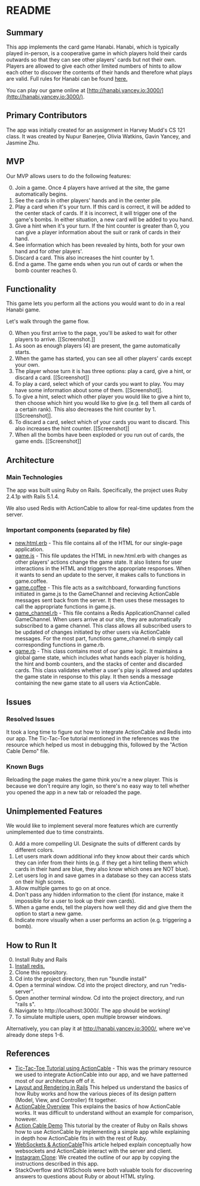 # README

## Summary

This app implements the card game Hanabi. Hanabi, which is typically played in-person, is a cooperative game in which players hold their cards outwards so that they can see other players' cards but not their own. Players are allowed to give each other limited numbers of hints to allow each other to discover the contents of their hands and therefore what plays are valid. Full rules for Hanabi can be found [here.](http://www.spillehulen.dk/resources/product/EDR/RG8/69/Hanabi%20Card%20Game%20Rules.pdf)

You can play our game online at [http://hanabi.yancey.io:3000/](http://hanabi.yancey.io:3000/).

## Primary Contributors
The app was initially created for an assignment in Harvey Mudd's CS 121 class. It was created by Nupur Banerjee, Olivia Watkins, Gavin Yancey, and Jasmine Zhu.

## MVP
Our MVP allows users to do the following features:

0. Join a game. Once 4 players have arrived at the site, the game automatically begins.
1. See the cards in other players' hands and in the center pile.
2. Play a card when it's your turn. If this card is correct, it will be added to the center stack of cards. If it is incorrect, it will trigger one of the game's bombs. In either situation, a new card will be added to you hand.
3. Give a hint when it's your turn. If the hint counter is greater than 0, you can give a player information about the suit or rank of cards in their hand.
4. See information which has been revealed by hints, both for your own hand and for other players'.
5. Discard a card. This also increases the hint counter by 1.
6. End a game. The game ends when you run out of cards or when the bomb counter reaches 0.

## Functionality

This game lets you perform all the actions you would want to do in a real Hanabi game.

Let's walk through the game flow.

0. When you first arrive to the page, you'll be asked to wait for other players to arrive.
[[Screenshot.]]
1. As soon as enough players (4) are present, the game automatically starts.
2. When the game has started, you can see all other players' cards except your own.
3. The player whose turn it is has three options: play a card, give a hint, or discard a card.
[[Screenshot]]
  1. To play a card, select which of your cards you want to play. You may have some information about some of them.
  [[Screenshot]].
  2. To give a hint, select which other player you would like to give a hint to, then choose which hint you would like to give (e.g. tell them all cards of a certain rank). This also decreases the hint counter by 1.
  [[Screenshot]].
  3. To discard a card, select which of your cards you want to discard. This also increases the hint counter.
  [[Screenshot]]
  4. When all the bombs have been exploded or you run out of cards, the game ends.
  [[Screenshot]]


## Architecture

### Main Technologies
The app was built using Ruby on Rails. Specifically, the project uses Ruby 2.4.1p with Rails 5.1.4. 

We also used Redis with ActionCable to allow for real-time updates from the server.

### Important components (separated by file)
* [new.html.erb](app/views/games/new.html.erb) - This file contains all of the HTML for our single-page application.
* [game.js](app/assets/javascripts/game.js) - This file updates the HTML in new.html.erb with changes as other players' actions change the game state. It also listens for user interactions in the HTML and triggers the appropriate responses. When it wants to send an update to the server, it makes calls to functions in game.coffee.
* [game.coffee](app/assets/javascripts/channels/game.coffee) - This file acts as a switchboard, forwarding functions initiated in game.js to the GameChannel and recieving ActionCable messages sent back from the server. It then uses these messages to call the appropriate functions in game.js.
* [game\_channel.rb](app/channels/game_channel.rb) - This file contains a Redis ApplicationChannel called GameChannel. When users arrive at our site, they are automatically subscribed to a game channel. This class allows all subscribed users to be updated of changes initiated by other users via ActionCable messages. For the most part, functions game\_channel.rb simply call corresponding functions in game.rb.
* [game.rb](app/models/game.rb) - This class contains most of our game logic. It maintains a global game state, which includes what hands each player is holding, the hint and bomb counters, and the stacks of center and discarded cards.  This class validates whether a user's play is allowed and updates the game state in response to this play. It then sends a message containing the new game state to all users via ActionCable.

## Issues

### Resolved Issues
It took a long time to figure out how to integrate ActionCable and Redis into our app. The Tic-Tac-Toe tutorial mentioned in the references was the resource which helped us most in debugging this, followed by the "Action Cable Demo" file.

### Known Bugs
Reloading the page makes the game think you're a new player. This is because we don't require any login, so there's no easy way to tell whether you opened the app in a new tab or reloaded the page. 

## Unimplemented Features
We would like to implement several more features which are currently unimplemented due to time constraints.

0. Add a more compelling UI. Designate the suits of different cards by different colors.
1. Let users mark down additional info they know about their cards which they can infer from their hints (e.g. if they get a hint telling them which cards in their hand are blue, they also know which ones are NOT blue).
2. Let users log in and save games in a database so they can access stats on their high scores.
3. Allow multiple games to go on at once.
4. Don't pass any hidden information to the client (for instance, make it impossible for a user to look up their own cards).
5. When a game ends, tell the players how well they did and give them the option to start a new game.
6. Indicate more visually when a user performs an action (e.g. triggering a bomb).


## How to Run It
0. Install Ruby and Rails
1. [Install redis.](https://redis.io/download)
2. Clone this repository.
3. Cd into the project directory, then run "bundle install"
3. Open a terminal window. Cd into the project directory, and run "redis-server".
4. Open another terminal window. Cd into the project directory, and run "rails s".
5. Navigate to http://localhost:3000/. The app should be working!
6. To simulate multiple users, open multiple browser windows.

Alternatively, you can play it at <http://hanabi.yancey.io:3000/>, where we've already done steps 1-6.

## References

* [Tic-Tac-Toe Tutorial using ActionCable](https://www.cookieshq.co.uk/posts/tic-tac-toe-game-in-rails-5-with-action-cable) - This was the primary resource we used to integrate ActionCable into our app, and we have patterned most of our architecture off of it.
* [Layout and Rendering in Rails](http://edgeguides.rubyonrails.org/layouts_and_rendering.html) This helped us understand the basics of how Ruby works and how the various pieces of its design pattern (Model, View, and Controller) fit together.
* [ActionCable Overview](http://edgeguides.rubyonrails.org/action_cable_overview.html) This explains the basics of how ActionCable works. It was difficult to understand without an example for comparison, however.
* [Action Cable Demo](https://medium.com/@dhh/rails-5-action-cable-demo-8bba4ccfc55e) This tutorial by the creater of Ruby on Rails shows how to use ActionCable by implementing a simple app while explaining in depth how ActionCable fits in with the rest of Ruby.
* [WebSockets & ActionCable](https://blog.heroku.com/real_time_rails_implementing_websockets_in_rails_5_with_action_cable)This article helped explain conceptually how websockets and ActionCable interact with the server and client.
* [Instagram Clone](https://www.youtube.com/watch?v=MpFO4Zr0EPE): We created the outline of our app by copying the instructions described in this app.
* StackOverflow and W3Schools were both valuable tools for discovering answers to questions about Ruby or about HTML styling.

